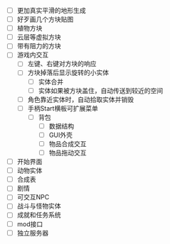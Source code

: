 - [ ] 更加真实平滑的地形生成
- [ ] 好歹画几个方块贴图
- [ ] 植物方块
- [ ] 云层等虚拟方块
- [ ] 带有阻力的方块
- [ ] 游戏内交互
  - [ ] 左键、右键对方块的响应
  - [ ] 方块掉落后显示旋转的小实体
    - [ ] 实体合并
    - [ ] 实体如果被方块盖住，自动传送到较近的空间
  - [ ] 角色靠近实体时，自动拾取实体并销毁
  - [ ] 手柄Start横板可扩展菜单
    - [ ] 背包
      - [ ] 数据结构
      - [ ] GUI外壳
      - [ ] 物品合成交互
      - [ ] 物品拖动交互
- [ ] 开始界面
- [ ] 动物实体
- [ ] 合成表
- [ ] 剧情
- [ ] 可交互NPC
- [ ] 战斗与怪物实体
- [ ] 成就和任务系统
- [ ] mod接口
- [ ] 独立服务器